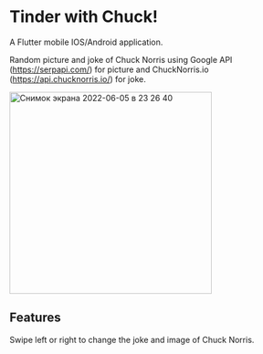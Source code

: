 # Tinder with Chuck!

A Flutter mobile IOS/Android application.

Random picture and joke of Chuck Norris using Google API (https://serpapi.com/) for picture and ChuckNorris.io (https://api.chucknorris.io/) for joke.

<img width="354" alt="Снимок экрана 2022-06-05 в 23 26 40" src="https://user-images.githubusercontent.com/64196918/172069227-d70e21fa-a5db-4c4e-92da-76be5cd259e7.png">

## Features
Swipe left or right to change the joke and image of Chuck Norris.
